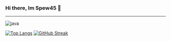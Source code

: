 ### Hi there, Im Spew45 👋
<hr>

<img alt="java" src="https://img.shields.io/badge/Learning-javascript-yellow/?logo=javascript&logoColor=e6df20&color=e6df20">

[![Top Langs](https://github-readme-stats.vercel.app/api/top-langs/?username=Spew45&theme=dark)](https://github.com/anuraghazra/github-readme-stats)
[![GitHub Streak](https://github-readme-streak-stats.herokuapp.com?user=Spew45&theme=dark&date_format=M%20j%5B%2C%20Y%5D)](https://git.io/streak-stats)

